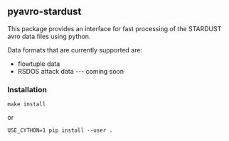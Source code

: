 ## pyavro-stardust

This package provides an interface for fast processing of the STARDUST avro
data files using python.

Data formats that are currently supported are:
 * flowtuple data
 * RSDOS attack data --- coming soon

### Installation

```
make install
```

or

```
USE_CYTHON=1 pip install --user .
```
